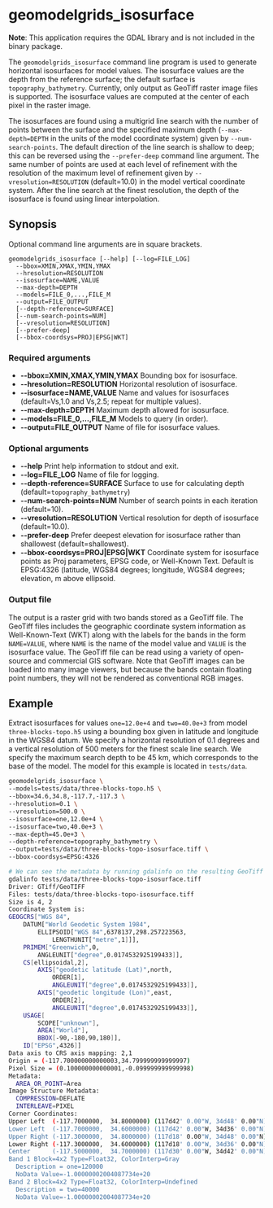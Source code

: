 # geomodelgrids_isosurface

**Note**: This application requires the GDAL library and is not included in the binary package.

The `geomodelgrids_isosurface` command line program is used to generate horizontal isosurfaces for model values.
The isosurface values are the depth from the reference surface; the default surface is `topography_bathymetry`.
Currently, only output as GeoTiff raster image files is supported.
The isosurface values are computed at the center of each pixel in the raster image.

The isosurfaces are found using a multigrid line search with the number of points between the surface and the specified maximum depth (`--max-depth=DEPTH` in the units of the model coordinate system) given by `--num-search-points`.
The default direction of the line search is shallow to deep; this can be reversed using the `--prefer-deep` command line argument.
The same number of points are used at each level of refinement with the resolution of the maximum level of refinement given by `--vresolution=RESOLUTION` (default=10.0) in the model vertical coordinate system.
After the line search at the finest resolution, the depth of the isosurface is found using linear interpolation.


## Synopsis

Optional command line arguments are in square brackets.

```
geomodelgrids_isosurface [--help] [--log=FILE_LOG]
  --bbox=XMIN,XMAX,YMIN,YMAX
  --hresolution=RESOLUTION
  --isosurface=NAME,VALUE
  --max-depth=DEPTH
  --models=FILE_0,...,FILE_M
  --output=FILE_OUTPUT
  [--depth-reference=SURFACE]
  [--num-search-points=NUM]
  [--vresolution=RESOLUTION]
  [--prefer-deep] 
  [--bbox-coordsys=PROJ|EPSG|WKT]
```

### Required arguments

* **--bbox=XMIN,XMAX,YMIN,YMAX** Bounding box for isosurface.
* **--hresolution=RESOLUTION** Horizontal resolution of isosurface.
* **--isosurface=NAME,VALUE** Name and values for isosurfaces (default=Vs,1.0 and Vs,2.5; repeat for multiple values).
* **--max-depth=DEPTH** Maximum depth allowed for isosurface.
* **--models=FILE_0,...,FILE_M** Models to query (in order).
* **--output=FILE_OUTPUT** Name of file for isosurface values.

### Optional arguments

* **--help** Print help information to stdout and exit.
* **--log=FILE_LOG** Name of file for logging.
* **--depth-reference=SURFACE** Surface to use for calculating depth (default=`topography_bathymetry`)
* **--num-search-points=NUM** Number of search points in each iteration (default=10).
* **--vresolution=RESOLUTION** Vertical resolution for depth of isosurface (default=10.0).
* **--prefer-deep** Prefer deepest elevation for isosurface rather than shallowest (default=shallowest).
* **--bbox-coordsys=PROJ\|EPSG\|WKT** Coordinate system for isosurface points as Proj parameters, EPSG code, or Well-Known Text. Default is EPSG:4326 (latitude, WGS84 degrees; longitude, WGS84 degrees; elevation, m above ellipsoid.

### Output file

The output is a raster grid with two bands stored as a GeoTiff file.
The GeoTiff files includes the geographic coordinate system information as Well-Known-Text (WKT) along with the labels for the bands in the form `NAME=VALUE`, where `NAME` is the name of the model value and `VALUE` is the isosurface value.
The GeoTiff file can be read using a variety of open-source and commercial GIS software.
Note that GeoTiff images can be loaded into many image viewers, but because the bands contain floating point numbers, they will not be rendered as conventional RGB images.

## Example

Extract isosurfaces for values `one=12.0e+4` and `two=40.0e+3` from model `three-blocks-topo.h5` using a bounding box given in latitude and longitude in the WGS84 datum.
We specify a horizontal resolution of 0.1 degrees and a vertical resolution of 500 meters for the finest scale line search.
We specify the maximum search depth to be 45 km, which corresponds to the base of the model.
The model for this example is located in `tests/data`.

```bash
geomodelgrids_isosurface \
--models=tests/data/three-blocks-topo.h5 \
--bbox=34.6,34.8,-117.7,-117.3 \
--hresolution=0.1 \
--vresolution=500.0 \
--isosurface=one,12.0e+4 \
--isosurface=two,40.0e+3 \
--max-depth=45.0e+3 \
--depth-reference=topography_bathymetry \
--output=tests/data/three-blocks-topo-isosurface.tiff \
--bbox-coordsys=EPSG:4326

# We can see the metadata by running gdalinfo on the resulting GeoTiff file.
gdalinfo tests/data/three-blocks-topo-isosurface.tiff
Driver: GTiff/GeoTIFF
Files: tests/data/three-blocks-topo-isosurface.tiff
Size is 4, 2
Coordinate System is:
GEOGCRS["WGS 84",
    DATUM["World Geodetic System 1984",
        ELLIPSOID["WGS 84",6378137,298.257223563,
            LENGTHUNIT["metre",1]]],
    PRIMEM["Greenwich",0,
        ANGLEUNIT["degree",0.0174532925199433]],
    CS[ellipsoidal,2],
        AXIS["geodetic latitude (Lat)",north,
            ORDER[1],
            ANGLEUNIT["degree",0.0174532925199433]],
        AXIS["geodetic longitude (Lon)",east,
            ORDER[2],
            ANGLEUNIT["degree",0.0174532925199433]],
    USAGE[
        SCOPE["unknown"],
        AREA["World"],
        BBOX[-90,-180,90,180]],
    ID["EPSG",4326]]
Data axis to CRS axis mapping: 2,1
Origin = (-117.700000000000003,34.799999999999997)
Pixel Size = (0.100000000000001,-0.099999999999998)
Metadata:
  AREA_OR_POINT=Area
Image Structure Metadata:
  COMPRESSION=DEFLATE
  INTERLEAVE=PIXEL
Corner Coordinates:
Upper Left  (-117.7000000,  34.8000000) (117d42' 0.00"W, 34d48' 0.00"N)
Lower Left  (-117.7000000,  34.6000000) (117d42' 0.00"W, 34d36' 0.00"N)
Upper Right (-117.3000000,  34.8000000) (117d18' 0.00"W, 34d48' 0.00"N)
Lower Right (-117.3000000,  34.6000000) (117d18' 0.00"W, 34d36' 0.00"N)
Center      (-117.5000000,  34.7000000) (117d30' 0.00"W, 34d42' 0.00"N)
Band 1 Block=4x2 Type=Float32, ColorInterp=Gray
  Description = one=120000
  NoData Value=-1.00000002004087734e+20
Band 2 Block=4x2 Type=Float32, ColorInterp=Undefined
  Description = two=40000
  NoData Value=-1.00000002004087734e+20
```

